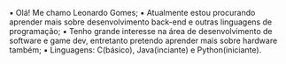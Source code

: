 ▪ Olá! Me chamo Leonardo Gomes;
▪ Atualmente estou procurando aprender mais sobre desenvolvimento back-end e outras linguagens de programação;
▪ Tenho grande interesse na área de desenvolvimento de software e game dev, entretanto pretendo aprender mais sobre hardware também;
▪ Linguagens: C(básico), Java(inciante) e Python(iniciante).
